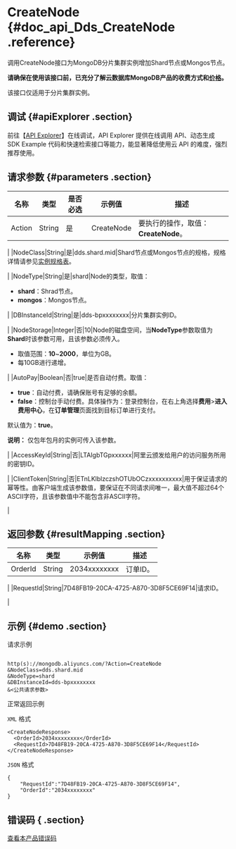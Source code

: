 # CreateNode {#doc_api_Dds_CreateNode .reference}

调用CreateNode接口为MongoDB分片集群实例增加Shard节点或Mongos节点。

 **请确保在使用该接口前，已充分了解云数据库MongoDB产品的收费方式和[价格](https://www.aliyun.com/price/product#/mongodb/detail)。** 

该接口仅适用于分片集群实例。

## 调试 {#apiExplorer .section}

前往【[API Explorer](https://api.aliyun.com/#product=Dds&api=CreateNode)】在线调试，API Explorer 提供在线调用 API、动态生成 SDK Example 代码和快速检索接口等能力，能显著降低使用云 API 的难度，强烈推荐使用。

## 请求参数 {#parameters .section}

|名称|类型|是否必选|示例值|描述|
|--|--|----|---|--|
|Action|String|是|CreateNode|要执行的操作，取值：**CreateNode**。

 |
|NodeClass|String|是|dds.shard.mid|Shard节点或Mongos节点的规格，规格详情请参见[实例规格表](~~57141~~)。

 |
|NodeType|String|是|shard|Node的类型，取值：

 -   **shard**：Shrad节点。
-   **mongos**：Mongos节点。

 |
|DBInstanceId|String|是|dds-bpxxxxxxxx|分片集群实例ID。

 |
|NodeStorage|Integer|否|10|Node的磁盘空间，当**NodeType**参数取值为**Shard**时该参数可用，且该参数必须传入。

 -   取值范围：**10**~**2000**，单位为GB。
-   每10GB进行递增。

 |
|AutoPay|Boolean|否|true|是否自动付费。取值：

 -   **true**：自动付费，请确保账号有足够的余额。
-   **false**：控制台手动付费。具体操作为：登录控制台，在右上角选择**费用**\>**进入费用中心**，在**订单管理**页面找到目标订单进行支付。

 默认值为：**true**。

 **说明：** 仅包年包月的实例可传入该参数。

 |
|AccessKeyId|String|否|LTAIgbTGpxxxxxx|阿里云颁发给用户的访问服务所用的密钥ID。

 |
|ClientToken|String|否|ETnLKlblzczshOTUbOCzxxxxxxxxxx|用于保证请求的幂等性。由客户端生成该参数值，要保证在不同请求间唯一，最大值不超过64个ASCII字符，且该参数值中不能包含非ASCII字符。

 |

## 返回参数 {#resultMapping .section}

|名称|类型|示例值|描述|
|--|--|---|--|
|OrderId|String|2034xxxxxxxx|订单ID。

 |
|RequestId|String|7D48FB19-20CA-4725-A870-3D8F5CE69F14|请求ID。

 |

## 示例 {#demo .section}

请求示例

``` {#request_demo}

http(s)://mongodb.aliyuncs.com/?Action=CreateNode
&NodeClass=dds.shard.mid
&NodeType=shard
&DBInstanceId=dds-bpxxxxxxxx
&<公共请求参数>

```

正常返回示例

`XML` 格式

``` {#xml_return_success_demo}
<CreateNodeResponse>
  <OrderId>2034xxxxxxxx</OrderId>
  <RequestId>7D48FB19-20CA-4725-A870-3D8F5CE69F14</RequestId>
</CreateNodeResponse>

```

`JSON` 格式

``` {#json_return_success_demo}
{
	"RequestId":"7D48FB19-20CA-4725-A870-3D8F5CE69F14",
	"OrderId":"2034xxxxxxxx"
}
```

## 错误码 { .section}

[查看本产品错误码](https://error-center.aliyun.com/status/product/Dds)

